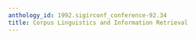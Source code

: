 ```yaml
---
anthology_id: 1992.sigirconf_conference-92.34
title: Corpus Linguistics and Information Retrieval
---
```

